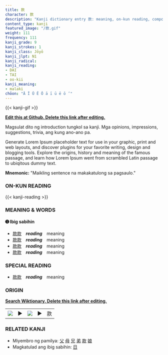```yaml
---
title: 款
character: 款
description: "Kanji dictionary entry 款: meaning, on-kun reading, compounds, origin, related kanji"
content_type: kanji
featured_image: "/款.gif"
weight: 111
frequency: 111
kanji_grade: 9
kanji_strokes: 1
kanji_class: Jōyō
kanji_jlpt: N1
kanji_radical: 
kanji_reading: 
- DAI
- TAI
- oo-kii
kanji_meaning:
- malaki
chōon: "Ā Ī Ū Ē Ō ā ī ū ē ō ’"
---
```

[//]: # (Don't edit the line below. Kanji animated GIF code is automatically generated.)
{{< kanji-gif >}}

[//]: # (Edit below this line.)

**[Edit this at Github. Delete this link after editing.](https://github.com/tim0g/tim/tree/main/content/kanji/款/index.md)**

Magsulat dito ng introduction tungkol sa kanji. Mga opinions, impressions, suggestions, trivia, ang kung ano-ano pa.

Generate Lorem Ipsum placeholder text for use in your graphic, print and web layouts, and discover plugins for your favorite writing, design and blogging tools. Explore the origins, history and meaning of the famous passage, and learn how Lorem Ipsum went from scrambled Latin passage to ubiqitous dummy text.
 
**Mnemonic:** "Maikling sentence na makakatulong sa pagsaulo."

### ON-KUN READING

[//]: # (Don't edit the line below. ON-KUN READING code is automatically generated.)
{{< kanji-reading >}}

### MEANING & WORDS

#### ➊ **Ibig sabihin**
  - [款](../款)[款](../款)　***reading***　meaning
  - [款](../款)[款](../款)　***reading***　meaning
  - [款](../款)[款](../款)　***reading***　meaning
  - [款](../款)[款](../款)　***reading***　meaning

### SPECIAL READING
  - [款](../款)[款](../款)　***reading***　meaning

### ORIGIN

**[Search Wiktionary. Delete this link after editing.](https://wiktionary.org/wiki/款)**
<table class="kanji-table"><tr><td>
<img src="60px-款-bronze.svg.png">
</td><td>▶</td><td>
<img src="60px-款-oracle.svg.png">
</td><td>▶</td>
<td class="kanji-origin">款</td>
</tr></table>

### RELATED KANJI
- Miyembro ng pamilya: [父](../父) [母](../母) [兄](../兄) [弟](../弟) [款](../款) [娘](../娘)
- Magkatulad ang ibig sabihin: [日](../日)
